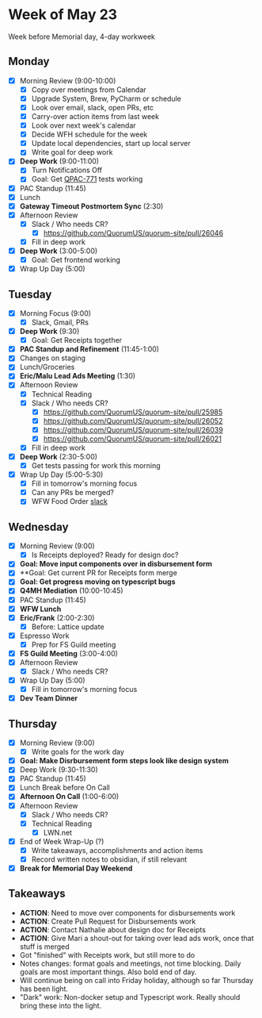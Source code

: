 # Week of May 23
Week before Memorial day, 4-day workweek

## Monday
 - [x] Morning Review (9:00-10:00)
	 - [x] Copy over meetings from Calendar
	 - [x] Upgrade System, Brew, PyCharm or schedule
	 - [x] Look over email, slack, open PRs, etc
	 - [x] Carry-over action items from last week
	 - [x] Look over next week's calendar
	 - [x] Decide WFH schedule for the week
	 - [x] Update local dependencies, start up local server
	 - [x] Write goal for deep work
 - [x] **Deep Work** (9:00-11:00)
	 - [x] Turn Notifications Off
	 - [x] Goal: Get [QPAC-771](https://github.com/QuorumUS/quorum-site/pull/25979) tests working
 - [x] PAC Standup (11:45)
 - [x] Lunch
 - [x] **Gateway Timeout Postmortem Sync** (2:30)
 - [x] Afternoon Review
	 - [x] Slack / Who needs CR?
		 - [x] https://github.com/QuorumUS/quorum-site/pull/26046
	 - [x] Fill in deep work
 - [x] **Deep Work** (3:00-5:00)
	 - [x] Goal: Get frontend working
 - [x] Wrap Up Day (5:00)

## Tuesday
 - [x] Morning Focus (9:00)
	 - [x] Slack, Gmail, PRs
 - [x] **Deep Work** (9:30)
	 - [x] Goal: Get Receipts together
 - [x] **PAC Standup and Refinement** (11:45-1:00)
 - [x] Changes on staging
 - [x] Lunch/Groceries
 - [x] **Eric/Malu Lead Ads Meeting** (1:30)
 - [x] Afternoon Review
	 - [x] Technical Reading
	 - [x] Slack / Who needs CR?
		 - [x] https://github.com/QuorumUS/quorum-site/pull/25985
		 - [x] https://github.com/QuorumUS/quorum-site/pull/26052
		 - [x] https://github.com/QuorumUS/quorum-site/pull/26039
		 - [x] https://github.com/QuorumUS/quorum-site/pull/26021
	 - [x] Fill in deep work
 - [x] **Deep Work** (2:30-5:00)
	 - [x] Get tests passing for work this morning
 - [x] Wrap Up Day (5:00-5:30)
	 - [x] Fill in tomorrow's morning focus
	 - [x] Can any PRs be merged?
	 - [x] WFW Food Order [slack](https://quorumanalytics.slack.com/archives/C01QARH571U/p1653400800773239)

## Wednesday
 - [x] Morning Review (9:00)
	 - [x] Is Receipts deployed? Ready for design doc?
 - [x] **Goal: Move input components over in disbursement form**
 - [x] **Goal: Get current PR for Receipts form merge
 - [x] **Goal: Get progress moving on typescript bugs**
 - [x] **Q4MH Mediation** (10:00-10:45)
 - [x] PAC Standup (11:45)
 - [x] **WFW Lunch**
 - [x] **Eric/Frank** (2:00-2:30)
	 - [x] Before: Lattice update
 - [x] Espresso Work
	 - [x] Prep for FS Guild meeting
 - [x] **FS Guild Meeting** (3:00-4:00)
 - [x] Afternoon Review
	 - [x] Slack / Who needs CR?
 - [x] Wrap Up Day (5:00)
	 - [x] Fill in tomorrow's morning focus
 - [x] **Dev Team Dinner**

## Thursday
 - [x] Morning Review (9:00)
	 - [x] Write goals for the work day
 - [x] **Goal: Make Disrbursement form steps look like design system**
 - [x] Deep Work (9:30-11:30)
 - [x] PAC Standup (11:45)
 - [x] Lunch Break before On Call
 - [x] **Afternoon On Call** (1:00-6:00)
 - [x] Afternoon Review
	 - [x] Slack / Who needs CR?
	 - [x] Technical Reading
		 - [x] LWN.net
 - [x] End of Week Wrap-Up (?)
	 - [x] Write takeaways, accomplishments and action items
	 - [x] Record written notes to obsidian, if still relevant
 - [x] **Break for Memorial Day Weekend**

## Takeaways
 - **ACTION**: Need to move over components for disbursements work
 - **ACTION**: Create Pull Request for Disbursements work
 - **ACTION**: Contact Nathalie about design doc for Receipts
 - **ACTION**: Give Mari a shout-out for taking over lead ads work, once that stuff is merged
 - Got "finished" with Receipts work, but still more to do
 - Notes changes: format goals and meetings, not time blocking. Daily goals are most important things. Also bold end of day.
 - Will continue being on call into Friday holiday, although so far Thursday has been light.
 - "Dark" work: Non-docker setup and Typescript work. Really should bring these into the light.